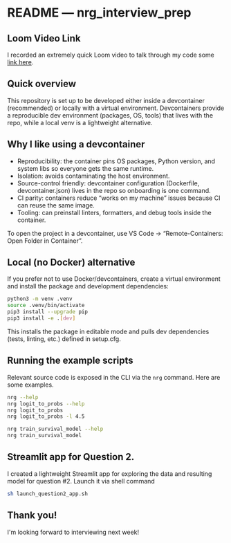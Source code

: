 # README — nrg_interview_prep

## Loom Video Link
I recorded an extremely quick Loom video to talk through my code some [link here](https://www.loom.com/share/197956a96c46466282f3344cc46df590).


## Quick overview
This repository is set up to be developed either inside a devcontainer (recommended) or locally with a virtual environment. Devcontainers provide a reproducible dev environment (packages, OS, tools) that lives with the repo, while a local venv is a lightweight alternative.

## Why I like using a devcontainer
- Reproducibility: the container pins OS packages, Python version, and system libs so everyone gets the same runtime.
- Isolation: avoids contaminating the host environment.
- Source-control friendly: devcontainer configuration (Dockerfile, devcontainer.json) lives in the repo so onboarding is one command.
- CI parity: containers reduce “works on my machine” issues because CI can reuse the same image.
- Tooling: can preinstall linters, formatters, and debug tools inside the container.

To open the project in a devcontainer, use VS Code -> “Remote-Containers: Open Folder in Container”. 

## Local (no Docker) alternative
If you prefer not to use Docker/devcontainers, create a virtual environment and install the package and development dependencies:

```bash
python3 -m venv .venv
source .venv/bin/activate
pip3 install --upgrade pip
pip3 install -e .[dev]
```

This installs the package in editable mode and pulls dev dependencies (tests, linting, etc.) defined in setup.cfg.

## Running the example scripts
Relevant source code is exposed in the CLI via the `nrg` command. 
Here are some examples.

```bash
nrg --help
nrg logit_to_probs --help
nrg logit_to_probs
nrg logit_to_probs -l 4.5

nrg train_survival_model --help
nrg train_survival_model
```

## Streamlit app for Question 2.
I created a lightweight Streamlit app for exploring the data and resulting model for question #2.
Launch it via shell command
```bash
sh launch_question2_app.sh
```

## Thank you!
I'm looking forward to interviewing next week!

